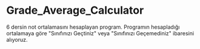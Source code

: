 # Grade_Average_Calculator
6 dersin not ortalamasını hesaplayan program. Programın hesapladığı ortalamaya göre "Sınıfınızı Geçtiniz" veya "Sınıfınızı Geçemediniz" ibaresini alıyoruz.  
